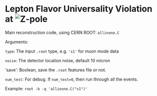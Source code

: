 # Lepton Flavor Universality Violation at <img src="https://latex.codecogs.com/svg.latex?\Large&space;Z" title="Z" />-pole

Main reconstruction code, using CERN ROOT: `allinone.C`

Arguments: 

`type`: The input `.root` type, e.g. `'s1'` for muon mode data

`noise`: The detector location noise, default 10 micron 

'save': Boolean, save the `.root` features file or not.

`num_test`: For debug. If `num_test=0`, then run through all the events.


Example: `root -b -q 'allinone.C("s1")'`
